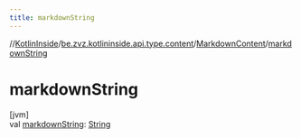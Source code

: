 ```yaml
---
title: markdownString
---
```

//[KotlinInside](../../../index.html)/[be.zvz.kotlininside.api.type.content](../index.html)/[MarkdownContent](index.html)/[markdownString](markdown-string.html)



# markdownString



[jvm]\
val [markdownString](markdown-string.html): [String](https://kotlinlang.org/api/latest/jvm/stdlib/kotlin/-string/index.html)




